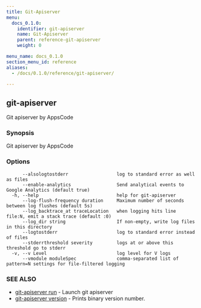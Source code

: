 ```yaml
---
title: Git-Apiserver
menu:
  docs_0.1.0:
    identifier: git-apiserver
    name: Git-Apiserver
    parent: reference-git-apiserver
    weight: 0

menu_name: docs_0.1.0
section_menu_id: reference
aliases:
  - /docs/0.1.0/reference/git-apiserver/

---
```

## git-apiserver

Git apiserver by AppsCode

### Synopsis

Git apiserver by AppsCode

### Options

```
      --alsologtostderr                  log to standard error as well as files
      --enable-analytics                 Send analytical events to Google Analytics (default true)
  -h, --help                             help for git-apiserver
      --log-flush-frequency duration     Maximum number of seconds between log flushes (default 5s)
      --log_backtrace_at traceLocation   when logging hits line file:N, emit a stack trace (default :0)
      --log_dir string                   If non-empty, write log files in this directory
      --logtostderr                      log to standard error instead of files
      --stderrthreshold severity         logs at or above this threshold go to stderr
  -v, --v Level                          log level for V logs
      --vmodule moduleSpec               comma-separated list of pattern=N settings for file-filtered logging
```

### SEE ALSO

* [git-apiserver run](/docs/reference/git-apiserver/git-apiserver_run.md)	 - Launch git apiserver
* [git-apiserver version](/docs/reference/git-apiserver/git-apiserver_version.md)	 - Prints binary version number.

